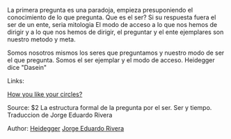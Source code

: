 La primera pregunta es una paradoja, empieza presuponiendo el conocimiento de lo que pregunta.
Que es el ser? Si su respuesta fuera el ser de un ente, seria mitologia
El modo de acceso a lo que nos hemos de dirigir y a lo que nos hemos de dirigir, el preguntar y el ente ejemplares son nuestro metodo y meta.

Somos nosotros mismos los seres que preguntamos y nuestro modo de ser el que pregunta. Somos el ser ejemplar y el modo de acceso. Heidegger dice "Dasein"

Links:

[How you like your circles?](how_you_like_your_circles.md)

Source: $2 La estructura formal de la pregunta por el ser. Ser y tiempo. Traduccion de Jorge Eduardo Rivera

Author: [Heidegger](../authors/heidegger.md) [Jorge Eduardo Rivera](../authors/jorge_eduardo_rivera.md)